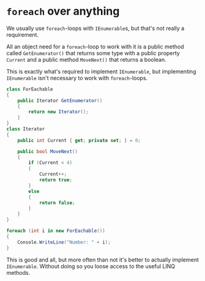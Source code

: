 # `foreach` over anything

We usually use `foreach`-loops with `IEnumerable`s, but that's not really a
requirement.

All an object need for a `foreach`-loop to work with it is a public method
called `GetEnumerator()` that returns some type with a public property `Current`
and a public method `MoveNext()` that returns a boolean.

This is exactly what's required to implement `IEnumerable`, but implementing
`IEnumerable` isn't necessary to work with `foreach`-loops.

```csharp
class ForEachable
{
	public Iterator GetEnumerator()
	{
		return new Iterator();
	}
}
class Iterator
{
	public int Current { get; private set; } = 0;

	public bool MoveNext()
	{
		if (Current < 4)
		{
			Current++;
			return true;
		}
		else
		{
			return false;
		}
	}
}

foreach (int i in new ForEachable())
{
	Console.WriteLine("Number: " + i);
}
```

This is good and all, but more often than not it's better to actually implement
`IEnumerable`. Without doing so you loose access to the useful LINQ methods.